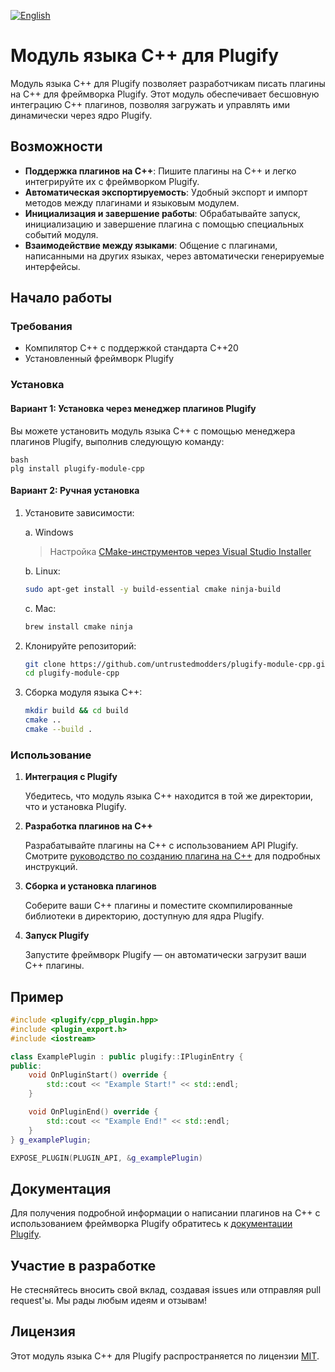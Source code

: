 [![English](https://img.shields.io/badge/English-%F0%9F%87%AC%F0%9F%87%A7-blue?style=for-the-badge)](README.md)

# Модуль языка C++ для Plugify

Модуль языка C++ для Plugify позволяет разработчикам писать плагины на C++ для фреймворка Plugify. Этот модуль обеспечивает бесшовную интеграцию C++ плагинов, позволяя загружать и управлять ими динамически через ядро Plugify.

## Возможности

- **Поддержка плагинов на C++**: Пишите плагины на C++ и легко интегрируйте их с фреймворком Plugify.
- **Автоматическая экспортируемость**: Удобный экспорт и импорт методов между плагинами и языковым модулем.
- **Инициализация и завершение работы**: Обрабатывайте запуск, инициализацию и завершение плагина с помощью специальных событий модуля.
- **Взаимодействие между языками**: Общение с плагинами, написанными на других языках, через автоматически генерируемые интерфейсы.

## Начало работы

### Требования

- Компилятор C++ с поддержкой стандарта C++20  
- Установленный фреймворк Plugify

### Установка

#### Вариант 1: Установка через менеджер плагинов Plugify

Вы можете установить модуль языка C++ с помощью менеджера плагинов Plugify, выполнив следующую команду:

```
bash
plg install plugify-module-cpp
```

#### Вариант 2: Ручная установка

1. Установите зависимости:

   a. Windows  
   > Настройка [CMake-инструментов через Visual Studio Installer](https://learn.microsoft.com/en-us/cpp/build/cmake-projects-in-visual-studio#installation)

   b. Linux:
   ```sh
   sudo apt-get install -y build-essential cmake ninja-build
   ```

   c. Mac:
   ```sh
   brew install cmake ninja
   ```

2. Клонируйте репозиторий:

   ```bash
   git clone https://github.com/untrustedmodders/plugify-module-cpp.git --recursive
   cd plugify-module-cpp
   ```

3. Сборка модуля языка C++:

   ```bash
   mkdir build && cd build
   cmake ..
   cmake --build .
   ```

### Использование

1. **Интеграция с Plugify**

   Убедитесь, что модуль языка C++ находится в той же директории, что и установка Plugify.

2. **Разработка плагинов на C++**

   Разрабатывайте плагины на C++ с использованием API Plugify. Смотрите [руководство по созданию плагина на C++](https://untrustedmodders.github.io/languages/cpp/first-plugin) для подробных инструкций.

3. **Сборка и установка плагинов**

   Соберите ваши C++ плагины и поместите скомпилированные библиотеки в директорию, доступную для ядра Plugify.

4. **Запуск Plugify**

   Запустите фреймворк Plugify — он автоматически загрузит ваши C++ плагины.

## Пример

```c++
#include <plugify/cpp_plugin.hpp>
#include <plugin_export.h>
#include <iostream>

class ExamplePlugin : public plugify::IPluginEntry {
public:
	void OnPluginStart() override {
		std::cout << "Example Start!" << std::endl;
	}

	void OnPluginEnd() override {
		std::cout << "Example End!" << std::endl;
	}
} g_examplePlugin;

EXPOSE_PLUGIN(PLUGIN_API, &g_examplePlugin)
```

## Документация

Для получения подробной информации о написании плагинов на C++ с использованием фреймворка Plugify обратитесь к [документации Plugify](https://untrustedmodders.github.io).

## Участие в разработке

Не стесняйтесь вносить свой вклад, создавая issues или отправляя pull request'ы. Мы рады любым идеям и отзывам!

## Лицензия

Этот модуль языка C++ для Plugify распространяется по лицензии [MIT](LICENSE).
